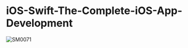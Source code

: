 # iOS-Swift-The-Complete-iOS-App-Development


![SM0071](https://github.com/user-attachments/assets/410d5358-250c-4ba5-be21-e993b3bb1f2e)
